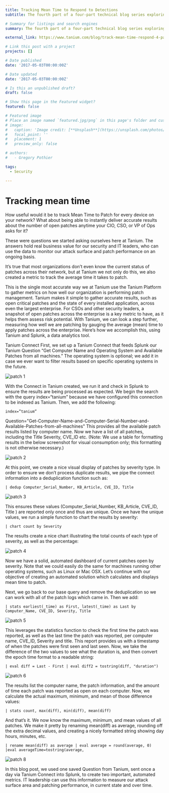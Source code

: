 ```yaml
---
title: Tracking Mean Time to Respond to Detections
subtitle: The fourth part of a four-part technical blog series exploring how to track the mean time to respond to detections.

# Summary for listings and search engines
summary: The fourth part of a four-part technical blog series exploring how to track the mean time to respond to detections.

external_link: https://www.tanium.com/blog/track-mean-time-respond-4-part-blog-series/

# Link this post with a project
projects: []

# Date published
date: '2017-05-03T00:00:00Z'

# Date updated
date: '2017-05-03T00:00:00Z'

# Is this an unpublished draft?
draft: false

# Show this page in the Featured widget?
featured: false

# Featured image
# Place an image named `featured.jpg/png` in this page's folder and customize its options here.
# image:
#   caption: 'Image credit: [**Unsplash**](https://unsplash.com/photos/CpkOjOcXdUY)'
#   focal_point: ''
#   placement: 1
#   preview_only: false

# authors:
#   - Gregory Pothier

tags:
  - Security

---
```


# Tracking mean time
How useful would it be to track Mean Time to Patch for every device on your network? What about being able to instantly deliver accurate results about the number of open patches anytime your CIO, CSO, or VP of Ops asks for it?

These were questions we started asking ourselves here at Tanium. The answers hold real business value for our security and IT leaders, who can use the data to monitor our attack surface and patch performance on an ongoing basis.

It’s true that most organizations don’t even know the current status of patches across their network, but at Tanium we not only do this, we also created a metric to track the average time it takes to patch.

This is the single most accurate way we at Tanium use the Tanium Platform to gather metrics on how well our organization is performing patch management. Tanium makes it simple to gather accurate results, such as open critical patches and the state of every installed application, across even the largest enterprise. For CSOs and other security leaders, a snapshot of open patches across the enterprise is a key metric to have, as it helps them assess risk potential. With Tanium, we can look a step further, measuring how well we are patching by gauging the average (mean) time to apply patches across the enterprise. Here’s how we accomplish this, using Tanium and Splunk, a data analytics tool.

Tanium Connect
First, we set up a Tanium Connect that feeds Splunk our Tanium Question “Get Computer Name and Operating System and Available Patches from all machines.” The operating system is optional; we add it in case we ever want to filter results based on specific operating systems in the future.

![patch 1](3-14-17-1.jpg)

With the Connect in Tanium created, we run it and check in Splunk to ensure the results are being processed as expected. We begin the search with the query index=“tanium” because we have configured this connection to be indexed as Tanium. Then, we add the following:

```index=”tanium”```

Question="Get-Computer-Name-and-Computer-Serial-Number-and-Available-Patches-from-all-machines"
This provides all the available patch results listed by computer name. Now we have a list of all patches, including the Title Severity, CVE_ID etc. (Note: We use a table for formatting results in the below screenshot for visual consumption only; this formatting is not otherwise necessary.)

![patch 2](3-14-17-2.jpg)

At this point, we create a nice visual display of patches by severity type. In order to ensure we don’t process duplicate results, we pipe the connect information into a deduplication function such as:

```| dedup Computer_Serial_Number, KB_Article, CVE_ID, Title```

![patch 3](3-14-17-3.jpg)

This ensures these values (Computer_Serial_Number, KB_Article, CVE_ID, Title ) are reported only once and thus are unique. Once we have the unique values, we run a simple function to chart the results by severity:

```| chart count by Severity```

The results create a nice chart illustrating the total counts of each type of severity, as well as the percentage:

![patch 4](3-14-17-4.jpg)

Now we have a solid, automated dashboard of current patches open by severity. Note that we could easily do the same for machines running other operating systems, such as Linux or Mac OSX. Let’s continue with our objective of creating an automated solution which calculates and displays mean time to patch.

Next, we go back to our base query and remove the deduplication so we can work with all of the patch logs which came in. Then we add:

```| stats earliest(_time) as First, latest(_time) as Last by Computer_Name, CVE_ID, Severity, Title```

![patch 5](3-14-17-5.jpg)

This leverages the statistics function to check the first time the patch was reported, as well as the last time the patch was reported, per computer name, CVE_ID, Severity and title. This report provides us with a timestamp of when the patches were first seen and last seen. Now, we take the difference of the two values to see what the duration is, and then convert the epoch time format to a readable string:

```| eval diff = Last - First | eval diff2 = tostring(diff, "duration")```

![patch 6](3-14-17-6.jpg)

The results list the computer name, the patch information, and the amount of time each patch was reported as open on each computer. Now, we calculate the actual maximum, minimum, and mean of those difference values:

```| stats count, max(diff), min(diff), mean(diff)```

And that’s it. We now know the maximum, minimum, and mean values of all patches. We make it pretty by renaming mean(diff) as average, rounding off the extra decimal values, and creating a nicely formatted string showing day hours, minutes, etc.

```| rename mean(diff) as average | eval average = round(average, 0) |eval averageTime=tostring(average,```

![patch 8](3-14-17-7.jpg)

In this blog post, we used one saved Question from Tanium, sent once a day via Tanium Connect into Splunk, to create two important, automated metrics. IT leadership can use this information to measure our attack surface area and patching performance, in current state and over time.